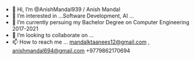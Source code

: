 - 👋 Hi, I’m @AnishMandal939 / Anish Mandal
- 👀 I’m interested in ...Software Development, AI ...
- 🌱 I’m currently persuing my Bachelor Degree on Computer Engineering 2017-2021
- 💞️ I’m looking to collaborate on ...
- 📫 How to reach me ... mandalktaanees12@gmail.com , anishmandal694@gmail.com +9779862170694

<!---
AnishMandal939/AnishMandal939 is a ✨ special ✨ repository because its `README.md` (this file) appears on your GitHub profile.
You can click the Preview link to take a look at your changes.
--->
